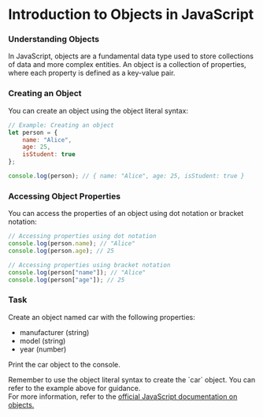 # Introduction to Objects in JavaScript

### Understanding Objects
In JavaScript, objects are a fundamental data type used to store collections of data and more complex entities. An object is a collection of properties, where each property is defined as a key-value pair.

### Creating an Object
You can create an object using the object literal syntax:

```javascript
// Example: Creating an object
let person = {
    name: "Alice",
    age: 25,
    isStudent: true
};

console.log(person); // { name: "Alice", age: 25, isStudent: true }
```

### Accessing Object Properties
You can access the properties of an object using dot notation or bracket notation:
```javascript
// Accessing properties using dot notation
console.log(person.name); // "Alice"
console.log(person.age); // 25

// Accessing properties using bracket notation
console.log(person["name"]); // "Alice"
console.log(person["age"]); // 25
```

### Task
Create an object named car with the following properties:  
 - manufacturer (string)
 - model (string)
 - year (number)

Print the car object to the console.  
<div class="hint" title="How to create an object"> Remember to use the object literal syntax to create the `car` object. You can refer to the example above for guidance. </div>



<div class="hint" title="Want to know more?"> For more information, refer to the <a href="https://developer.mozilla.org/en-US/docs/Web/JavaScript/Guide/Working_with_Objects">official JavaScript documentation on objects.</a></div> 